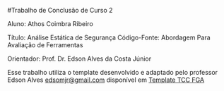 #Trabalho de Conclusão de Curso 2

Aluno: Athos Coimbra Ribeiro

Título: Análise Estática de Segurança Código-Fonte: Abordagem Para Avaliação de Ferramentas

Orientador: Prof. Dr. Edson Alves da Costa Júnior

Esse trabalho utiliza o template desenvolvido e adaptado pelo professor Edson Alves <edsomjr@gmail.com> disponível em [Template TCC FGA](https://github.com/fga-unb/template-latex-tcc)
